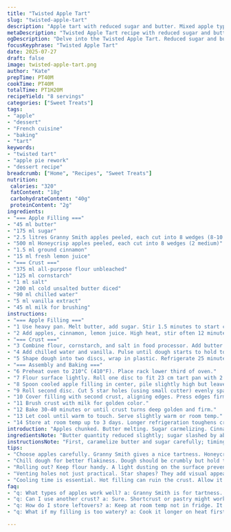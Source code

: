 ```yaml
---
title: "Twisted Apple Tart"
slug: "twisted-apple-tart"
description: "Apple tart with reduced sugar and butter. Mixed apple types swapped: Cortland replaced with Granny Smith, McIntosh switched for Honeycrisp. A splash of lemon juice added to filling, vanilla extract swapped in crust for vinegar. Dough chilled 25 minutes. Baking temp lowered to 210°C, bake 30-40 minutes. Crust made flaky with pinch of cornstarch. Filling cooked longer for caramelization. Rim sealed tightly, star-shaped vents cut on top crust. Lactic milk used for brushing. Yields 8 servings, classic French-style tart reworked with fresh twist in texture and flavor."
metaDescription: "Twisted Apple Tart recipe with reduced sugar and butter. A fresh take on classic French flavors, perfect for dessert lovers."
ogDescription: "Delve into the Twisted Apple Tart. Reduced sugar and butter, unique apple mix, deliciously rethought for your taste buds."
focusKeyphrase: "Twisted Apple Tart"
date: 2025-07-27
draft: false
image: twisted-apple-tart.png
author: "Kate"
prepTime: PT40M
cookTime: PT40M
totalTime: PT1H20M
recipeYield: "8 servings"
categories: ["Sweet Treats"]
tags:
- "apple"
- "dessert"
- "French cuisine"
- "baking"
- "tart"
keywords:
- "twisted tart"
- "apple pie rework"
- "dessert recipe"
breadcrumb: ["Home", "Recipes", "Sweet Treats"]
nutrition: 
 calories: "320"
 fatContent: "18g"
 carbohydrateContent: "40g"
 proteinContent: "2g"
ingredients:
- "=== Apple Filling ==="
- "45 ml butter"
- "175 ml sugar"
- "2.5 litres Granny Smith apples peeled, each cut into 8 wedges (8-10 medium)"
- "500 ml Honeycrisp apples peeled, each cut into 8 wedges (2 medium)"
- "1.5 ml ground cinnamon"
- "15 ml fresh lemon juice"
- "=== Crust ==="
- "375 ml all-purpose flour unbleached"
- "125 ml cornstarch"
- "1 ml salt"
- "200 ml cold unsalted butter diced"
- "90 ml chilled water"
- "5 ml vanilla extract"
- "45 ml milk for brushing"
instructions:
- "=== Apple Filling ==="
- "1 Use heavy pan. Melt butter, add sugar. Stir 1.5 minutes to start caramel."
- "2 Add apples, cinnamon, lemon juice. High heat, stir often 12 minutes. Apples soften, start breaking down, liquid syrup almost gone. Remove from heat. Cool completely."
- "=== Crust ==="
- "3 Combine flour, cornstarch, and salt in food processor. Add butter cubes. Pulse until pea-size pieces form."
- "4 Add chilled water and vanilla. Pulse until dough starts to hold together but still crumbly."
- "5 Shape dough into two discs, wrap in plastic. Refrigerate 25 minutes minimum."
- "=== Assembly and Baking ==="
- "6 Preheat oven to 210°C (410°F). Place rack lower third of oven."
- "7 Flour surface lightly. Roll one disc to fit 23 cm tart pan with 2.5 cm sides. Press dough into pan gently."
- "8 Spoon cooled apple filling in center, pile slightly high but leave edges clear."
- "9 Roll second disc. Cut 5 star holes (using small cutter) evenly spaced."
- "10 Cover filling with second crust, aligning edges. Press edges firmly to seal, pinch with fingers or fork."
- "11 Brush crust with milk for golden color."
- "12 Bake 30-40 minutes or until crust turns deep golden and firm."
- "13 Let cool until warm to touch. Serve slightly warm or room temp."
- "14 Store at room temp up to 3 days. Longer refrigeration toughens crust."
introduction: "Apples chunked. Butter melting. Sugar carmelizing. Cinnamon hits the pan with fresh lemon tartness. Granny Smith swapped in for tart bite, Honeycrisp bursts of sweetness mish-mashed softening but still holding shape. Dough mix chunky with cornstarch for extra flake. Vanilla in crust, no vinegar now. Dough chilled less but firm. Roll, cut stars for vents - cut corners, why not? Milk brush for color glow. Oven hotter, bake time tweaked. Cooling not ignored. Crisp crust, tender filling. Texture contrast. A simple tart, rethought. You don’t need fancy. Work fast, think fresh. Apple tart like that."
ingredientsNote: "Butter quantity reduced slightly; sugar slashed by about 30% for less cloying sweetness. Switched apple types to balance tart and sweet differently—Granny Smith for sharpness replacing Cortland. Honeycrisp swapped for McIntosh, less mushy in cooking. Added lemon juice for slight puckering bright note. Cornstarch added to crust ingredients for flakiness and to absorb some moisture from filling. Vinegar dropped, replaced by vanilla to add subtle aroma and soften dough taste without acid bite. Milk used instead of just water for brushing, aiding golden browning. Measurements converted and rounded for simpler handling."
instructionsNote: "First, caramelize butter and sugar carefully; timing extended to 90 seconds to develop deeper flavor without burning. Apples pushed longer on heat until breakdown but not puree, aiming for mix of soft and slightly intact pieces. Cooling is key; hot filling ruins dough. Dough processed to pea size chunks and pulse just right to avoid overworking—brief pulse until mixture comes together. Chilling shortened for easier handling. Roll dough gently to keep air pockets, critical for flaky crust. Venting on top crust changed from round holes to stars for aesthetics and better steam release. Oven temp dropped slightly, bake time extended a bit to prevent overbrowning. Milk wash applied just before baking, skipping egg wash for dairy-free edge but still golden. Let tart cool till warm but not hot for best slicing—settles filling and firms crust."
tips:
- "Choose apples carefully. Granny Smith gives a nice tartness. Honeycrisp holds shape better. Mixing varieties balances flavors. Color and texture contrast adds depth."
- "Chill dough for better flakiness. Dough should be crumbly but hold together. Brief pulse in food processor avoids overmixing. Keep air pockets for more rise."
- "Rolling out? Keep flour handy. A light dusting on the surface prevents sticking. Roll gently to maintain thickness. Aim for even layer across the base."
- "Venting holes not just practical. Star shapes? They add visual appeal. Don't forget to brush with milk for that golden finish. Looks matter in baking."
- "Cooling time is essential. Hot filling can ruin the crust. Allow it to settle before cutting. Warm is great for flavor but not too hot."
faq:
- "q: What types of apples work well? a: Granny Smith is for tartness. Honeycrisp has sweet bursts. Mix for contrast. Avoid mushy types like McIntosh."
- "q: Can I use another crust? a: Sure. Shortcrust or pastry might work. Look for something flaky. Baking time could change."
- "q: How do I store leftovers? a: Keep at room temp not in fridge. It toughens crust. Cover loosely to avoid drying out. Enjoy within three days."
- "q: What if my filling is too watery? a: Cook it longer on heat first. Aim for syrupy consistency. Need thick? Add more cornstarch in the mix."

---
```

